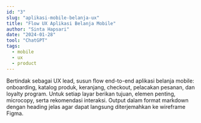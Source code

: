 ```yaml
---
id: "3"
slug: "aplikasi-mobile-belanja-ux"
title: "Flow UX Aplikasi Belanja Mobile"
author: "Sinta Hapsari"
date: "2024-01-28"
tool: "ChatGPT"
tags:
  - mobile
  - ux
  - product
---
```

Bertindak sebagai UX lead, susun flow end-to-end aplikasi belanja mobile: onboarding, katalog produk, keranjang, checkout, pelacakan pesanan, dan loyalty program. Untuk setiap layar berikan tujuan, elemen penting, microcopy, serta rekomendasi interaksi. Output dalam format markdown dengan heading jelas agar dapat langsung diterjemahkan ke wireframe Figma.
